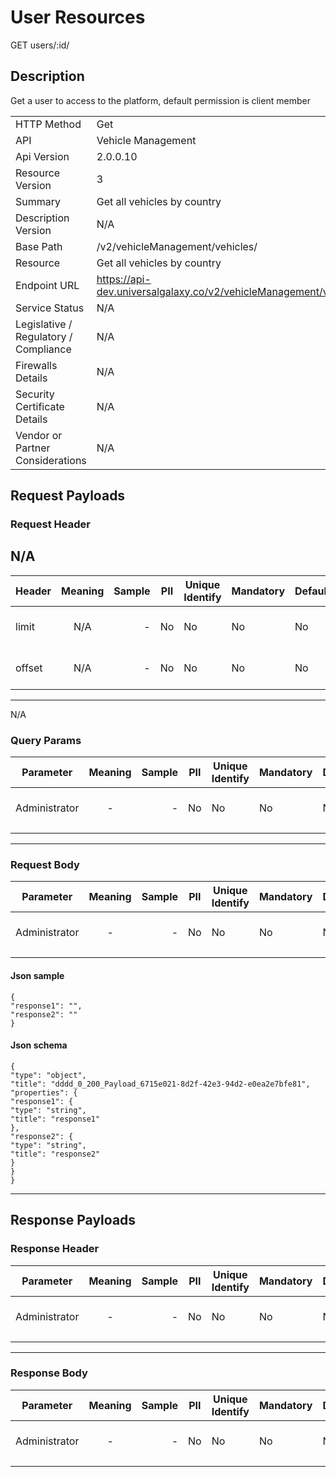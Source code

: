 # User Resources

GET users/:id/

## Description

Get a user to access to the platform, default permission is client member

|                                       |                                                 |
| ------------------------------------- | ----------------------------------------------- |
| HTTP Method                           | Get                                         |
| API                                   | Vehicle Management                                           |
| Api Version                           | 2.0.0.10                                         |
| Resource Version                      | 3                                               |
| Summary                               | Get all vehicles by country                                      |
| Description Version                   | N/A |
| Base Path                             | /v2/vehicleManagement/vehicles/                                     |
| Resource                              | Get all vehicles by country                                      |
| Endpoint URL                          | https://api-dev.universalgalaxy.co/v2/vehicleManagement/vehicles/              |
| Service Status                        | N/A                                         |
| Legislative / Regulatory / Compliance | N/A                                             |
| Firewalls Details                     | N/A                                             |
| Security Certificate Details          | N/A                                             |
| Vendor or Partner Considerations      | N/A                                            |

## Request Payloads

### Request Header



N/A
---



| Header | Meaning | Sample | PII | Unique Identify | Mandatory | Default | Details |
| ------------- | :-----: | -----: | --- | --------------- | --------- | ------- | ------------------ |
| limit |  N/A |  -   | No | No | No | No | Data Type: object | 
| offset |  N/A |  -   | No | No | No | No | Data Type: object | 


---


N/A

### Query Params

| Parameter     | Meaning | Sample | PII | Unique Identify | Mandatory | Default | Details            |
| ------------- | :-----: | -----: | --- | --------------- | --------- | ------- | ------------------ |
| Administrator |    -    |      - | No  | No              | No        | No      | Data Type : object |
|               |         |        |     |                 |           |         |                    |

---

### Request Body

| Parameter     | Meaning | Sample | PII | Unique Identify | Mandatory | Default | Details            |
| ------------- | :-----: | -----: | --- | --------------- | --------- | ------- | ------------------ |
| Administrator |    -    |      - | No  | No              | No        | No      | Data Type : object |
|               |         |        |     |                 |           |         |                    |

#### Json sample
```
{
"response1": "",
"response2": ""
}
```
#### Json schema

```
{
"type": "object",
"title": "dddd_0_200_Payload_6715e021-8d2f-42e3-94d2-e0ea2e7bfe81",
"properties": {
"response1": {
"type": "string",
"title": "response1"
},
"response2": {
"type": "string",
"title": "response2"
}
}
}
```
---

## Response Payloads

### Response Header

| Parameter     | Meaning | Sample | PII | Unique Identify | Mandatory | Default | Details            |
| ------------- | :-----: | -----: | --- | --------------- | --------- | ------- | ------------------ |
| Administrator |    -    |      - | No  | No              | No        | No      | Data Type : object |
|               |         |        |     |                 |           |         |                    |

---

### Response Body

| Parameter     | Meaning | Sample | PII | Unique Identify | Mandatory | Default | Details            |
| ------------- | :-----: | -----: | --- | --------------- | --------- | ------- | ------------------ |
| Administrator |    -    |      - | No  | No              | No        | No      | Data Type : object |
|               |         |        |     |                 |           |         |                    |
